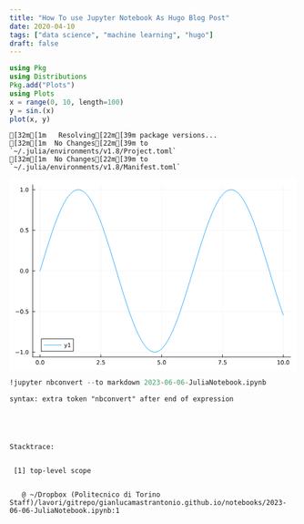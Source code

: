```yaml
---
title: "How To use Jupyter Notebook As Hugo Blog Post"
date: 2020-04-10
tags: ["data science", "machine learning", "hugo"]
draft: false
---
```



```julia
using Pkg
using Distributions
Pkg.add("Plots")
using Plots
x = range(0, 10, length=100)
y = sin.(x)
plot(x, y)

```

    [32m[1m   Resolving[22m[39m package versions...
    [32m[1m  No Changes[22m[39m to `~/.julia/environments/v1.8/Project.toml`
    [32m[1m  No Changes[22m[39m to `~/.julia/environments/v1.8/Manifest.toml`



<?xml version="1.0" encoding="utf-8"?>
<svg xmlns="http://www.w3.org/2000/svg" xmlns:xlink="http://www.w3.org/1999/xlink" width="600" height="400" viewBox="0 0 2400 1600">
<defs>
  <clipPath id="clip530">
    <rect x="0" y="0" width="2400" height="1600"/>
  </clipPath>
</defs>
<path clip-path="url(#clip530)" d="M0 1600 L2400 1600 L2400 0 L0 0  Z" fill="#ffffff" fill-rule="evenodd" fill-opacity="1"/>
<defs>
  <clipPath id="clip531">
    <rect x="480" y="0" width="1681" height="1600"/>
  </clipPath>
</defs>
<path clip-path="url(#clip530)" d="M193.936 1486.45 L2352.76 1486.45 L2352.76 47.2441 L193.936 47.2441  Z" fill="#ffffff" fill-rule="evenodd" fill-opacity="1"/>
<defs>
  <clipPath id="clip532">
    <rect x="193" y="47" width="2160" height="1440"/>
  </clipPath>
</defs>
<polyline clip-path="url(#clip532)" style="stroke:#000000; stroke-linecap:round; stroke-linejoin:round; stroke-width:2; stroke-opacity:0.1; fill:none" points="255.035,1486.45 255.035,47.2441 "/>
<polyline clip-path="url(#clip532)" style="stroke:#000000; stroke-linecap:round; stroke-linejoin:round; stroke-width:2; stroke-opacity:0.1; fill:none" points="764.19,1486.45 764.19,47.2441 "/>
<polyline clip-path="url(#clip532)" style="stroke:#000000; stroke-linecap:round; stroke-linejoin:round; stroke-width:2; stroke-opacity:0.1; fill:none" points="1273.35,1486.45 1273.35,47.2441 "/>
<polyline clip-path="url(#clip532)" style="stroke:#000000; stroke-linecap:round; stroke-linejoin:round; stroke-width:2; stroke-opacity:0.1; fill:none" points="1782.5,1486.45 1782.5,47.2441 "/>
<polyline clip-path="url(#clip532)" style="stroke:#000000; stroke-linecap:round; stroke-linejoin:round; stroke-width:2; stroke-opacity:0.1; fill:none" points="2291.66,1486.45 2291.66,47.2441 "/>
<polyline clip-path="url(#clip530)" style="stroke:#000000; stroke-linecap:round; stroke-linejoin:round; stroke-width:4; stroke-opacity:1; fill:none" points="193.936,1486.45 2352.76,1486.45 "/>
<polyline clip-path="url(#clip530)" style="stroke:#000000; stroke-linecap:round; stroke-linejoin:round; stroke-width:4; stroke-opacity:1; fill:none" points="255.035,1486.45 255.035,1467.55 "/>
<polyline clip-path="url(#clip530)" style="stroke:#000000; stroke-linecap:round; stroke-linejoin:round; stroke-width:4; stroke-opacity:1; fill:none" points="764.19,1486.45 764.19,1467.55 "/>
<polyline clip-path="url(#clip530)" style="stroke:#000000; stroke-linecap:round; stroke-linejoin:round; stroke-width:4; stroke-opacity:1; fill:none" points="1273.35,1486.45 1273.35,1467.55 "/>
<polyline clip-path="url(#clip530)" style="stroke:#000000; stroke-linecap:round; stroke-linejoin:round; stroke-width:4; stroke-opacity:1; fill:none" points="1782.5,1486.45 1782.5,1467.55 "/>
<polyline clip-path="url(#clip530)" style="stroke:#000000; stroke-linecap:round; stroke-linejoin:round; stroke-width:4; stroke-opacity:1; fill:none" points="2291.66,1486.45 2291.66,1467.55 "/>
<path clip-path="url(#clip530)" d="M232.419 1517.37 Q228.808 1517.37 226.979 1520.93 Q225.174 1524.47 225.174 1531.6 Q225.174 1538.71 226.979 1542.27 Q228.808 1545.82 232.419 1545.82 Q236.053 1545.82 237.859 1542.27 Q239.688 1538.71 239.688 1531.6 Q239.688 1524.47 237.859 1520.93 Q236.053 1517.37 232.419 1517.37 M232.419 1513.66 Q238.229 1513.66 241.285 1518.27 Q244.363 1522.85 244.363 1531.6 Q244.363 1540.33 241.285 1544.94 Q238.229 1549.52 232.419 1549.52 Q226.609 1549.52 223.53 1544.94 Q220.475 1540.33 220.475 1531.6 Q220.475 1522.85 223.53 1518.27 Q226.609 1513.66 232.419 1513.66 Z" fill="#000000" fill-rule="nonzero" fill-opacity="1" /><path clip-path="url(#clip530)" d="M252.581 1542.97 L257.465 1542.97 L257.465 1548.85 L252.581 1548.85 L252.581 1542.97 Z" fill="#000000" fill-rule="nonzero" fill-opacity="1" /><path clip-path="url(#clip530)" d="M277.65 1517.37 Q274.039 1517.37 272.211 1520.93 Q270.405 1524.47 270.405 1531.6 Q270.405 1538.71 272.211 1542.27 Q274.039 1545.82 277.65 1545.82 Q281.285 1545.82 283.09 1542.27 Q284.919 1538.71 284.919 1531.6 Q284.919 1524.47 283.09 1520.93 Q281.285 1517.37 277.65 1517.37 M277.65 1513.66 Q283.46 1513.66 286.516 1518.27 Q289.595 1522.85 289.595 1531.6 Q289.595 1540.33 286.516 1544.94 Q283.46 1549.52 277.65 1549.52 Q271.84 1549.52 268.761 1544.94 Q265.706 1540.33 265.706 1531.6 Q265.706 1522.85 268.761 1518.27 Q271.84 1513.66 277.65 1513.66 Z" fill="#000000" fill-rule="nonzero" fill-opacity="1" /><path clip-path="url(#clip530)" d="M735.927 1544.91 L752.246 1544.91 L752.246 1548.85 L730.302 1548.85 L730.302 1544.91 Q732.964 1542.16 737.547 1537.53 Q742.153 1532.88 743.334 1531.53 Q745.579 1529.01 746.459 1527.27 Q747.362 1525.51 747.362 1523.82 Q747.362 1521.07 745.417 1519.33 Q743.496 1517.6 740.394 1517.6 Q738.195 1517.6 735.741 1518.36 Q733.311 1519.13 730.533 1520.68 L730.533 1515.95 Q733.357 1514.82 735.811 1514.24 Q738.265 1513.66 740.302 1513.66 Q745.672 1513.66 748.866 1516.35 Q752.061 1519.03 752.061 1523.52 Q752.061 1525.65 751.251 1527.57 Q750.464 1529.47 748.357 1532.07 Q747.778 1532.74 744.677 1535.95 Q741.575 1539.15 735.927 1544.91 Z" fill="#000000" fill-rule="nonzero" fill-opacity="1" /><path clip-path="url(#clip530)" d="M762.061 1542.97 L766.945 1542.97 L766.945 1548.85 L762.061 1548.85 L762.061 1542.97 Z" fill="#000000" fill-rule="nonzero" fill-opacity="1" /><path clip-path="url(#clip530)" d="M777.176 1514.29 L795.533 1514.29 L795.533 1518.22 L781.459 1518.22 L781.459 1526.7 Q782.477 1526.35 783.496 1526.19 Q784.514 1526 785.533 1526 Q791.32 1526 794.699 1529.17 Q798.079 1532.34 798.079 1537.76 Q798.079 1543.34 794.607 1546.44 Q791.135 1549.52 784.815 1549.52 Q782.639 1549.52 780.371 1549.15 Q778.125 1548.78 775.718 1548.04 L775.718 1543.34 Q777.801 1544.47 780.024 1545.03 Q782.246 1545.58 784.723 1545.58 Q788.727 1545.58 791.065 1543.48 Q793.403 1541.37 793.403 1537.76 Q793.403 1534.15 791.065 1532.04 Q788.727 1529.94 784.723 1529.94 Q782.848 1529.94 780.973 1530.35 Q779.121 1530.77 777.176 1531.65 L777.176 1514.29 Z" fill="#000000" fill-rule="nonzero" fill-opacity="1" /><path clip-path="url(#clip530)" d="M1240.51 1514.29 L1258.87 1514.29 L1258.87 1518.22 L1244.79 1518.22 L1244.79 1526.7 Q1245.81 1526.35 1246.83 1526.19 Q1247.85 1526 1248.87 1526 Q1254.65 1526 1258.03 1529.17 Q1261.41 1532.34 1261.41 1537.76 Q1261.41 1543.34 1257.94 1546.44 Q1254.47 1549.52 1248.15 1549.52 Q1245.97 1549.52 1243.7 1549.15 Q1241.46 1548.78 1239.05 1548.04 L1239.05 1543.34 Q1241.14 1544.47 1243.36 1545.03 Q1245.58 1545.58 1248.06 1545.58 Q1252.06 1545.58 1254.4 1543.48 Q1256.74 1541.37 1256.74 1537.76 Q1256.74 1534.15 1254.4 1532.04 Q1252.06 1529.94 1248.06 1529.94 Q1246.18 1529.94 1244.31 1530.35 Q1242.45 1530.77 1240.51 1531.65 L1240.51 1514.29 Z" fill="#000000" fill-rule="nonzero" fill-opacity="1" /><path clip-path="url(#clip530)" d="M1270.63 1542.97 L1275.51 1542.97 L1275.51 1548.85 L1270.63 1548.85 L1270.63 1542.97 Z" fill="#000000" fill-rule="nonzero" fill-opacity="1" /><path clip-path="url(#clip530)" d="M1295.7 1517.37 Q1292.08 1517.37 1290.26 1520.93 Q1288.45 1524.47 1288.45 1531.6 Q1288.45 1538.71 1290.26 1542.27 Q1292.08 1545.82 1295.7 1545.82 Q1299.33 1545.82 1301.14 1542.27 Q1302.96 1538.71 1302.96 1531.6 Q1302.96 1524.47 1301.14 1520.93 Q1299.33 1517.37 1295.7 1517.37 M1295.7 1513.66 Q1301.51 1513.66 1304.56 1518.27 Q1307.64 1522.85 1307.64 1531.6 Q1307.64 1540.33 1304.56 1544.94 Q1301.51 1549.52 1295.7 1549.52 Q1289.89 1549.52 1286.81 1544.94 Q1283.75 1540.33 1283.75 1531.6 Q1283.75 1522.85 1286.81 1518.27 Q1289.89 1513.66 1295.7 1513.66 Z" fill="#000000" fill-rule="nonzero" fill-opacity="1" /><path clip-path="url(#clip530)" d="M1748.82 1514.29 L1771.04 1514.29 L1771.04 1516.28 L1758.5 1548.85 L1753.61 1548.85 L1765.42 1518.22 L1748.82 1518.22 L1748.82 1514.29 Z" fill="#000000" fill-rule="nonzero" fill-opacity="1" /><path clip-path="url(#clip530)" d="M1780.16 1542.97 L1785.05 1542.97 L1785.05 1548.85 L1780.16 1548.85 L1780.16 1542.97 Z" fill="#000000" fill-rule="nonzero" fill-opacity="1" /><path clip-path="url(#clip530)" d="M1795.28 1514.29 L1813.64 1514.29 L1813.64 1518.22 L1799.56 1518.22 L1799.56 1526.7 Q1800.58 1526.35 1801.6 1526.19 Q1802.62 1526 1803.64 1526 Q1809.42 1526 1812.8 1529.17 Q1816.18 1532.34 1816.18 1537.76 Q1816.18 1543.34 1812.71 1546.44 Q1809.24 1549.52 1802.92 1549.52 Q1800.74 1549.52 1798.47 1549.15 Q1796.23 1548.78 1793.82 1548.04 L1793.82 1543.34 Q1795.9 1544.47 1798.13 1545.03 Q1800.35 1545.58 1802.83 1545.58 Q1806.83 1545.58 1809.17 1543.48 Q1811.51 1541.37 1811.51 1537.76 Q1811.51 1534.15 1809.17 1532.04 Q1806.83 1529.94 1802.83 1529.94 Q1800.95 1529.94 1799.08 1530.35 Q1797.22 1530.77 1795.28 1531.65 L1795.28 1514.29 Z" fill="#000000" fill-rule="nonzero" fill-opacity="1" /><path clip-path="url(#clip530)" d="M2243.73 1544.91 L2251.37 1544.91 L2251.37 1518.55 L2243.06 1520.21 L2243.06 1515.95 L2251.32 1514.29 L2256 1514.29 L2256 1544.91 L2263.64 1544.91 L2263.64 1548.85 L2243.73 1548.85 L2243.73 1544.91 Z" fill="#000000" fill-rule="nonzero" fill-opacity="1" /><path clip-path="url(#clip530)" d="M2283.08 1517.37 Q2279.47 1517.37 2277.64 1520.93 Q2275.84 1524.47 2275.84 1531.6 Q2275.84 1538.71 2277.64 1542.27 Q2279.47 1545.82 2283.08 1545.82 Q2286.72 1545.82 2288.52 1542.27 Q2290.35 1538.71 2290.35 1531.6 Q2290.35 1524.47 2288.52 1520.93 Q2286.72 1517.37 2283.08 1517.37 M2283.08 1513.66 Q2288.89 1513.66 2291.95 1518.27 Q2295.03 1522.85 2295.03 1531.6 Q2295.03 1540.33 2291.95 1544.94 Q2288.89 1549.52 2283.08 1549.52 Q2277.27 1549.52 2274.19 1544.94 Q2271.14 1540.33 2271.14 1531.6 Q2271.14 1522.85 2274.19 1518.27 Q2277.27 1513.66 2283.08 1513.66 Z" fill="#000000" fill-rule="nonzero" fill-opacity="1" /><path clip-path="url(#clip530)" d="M2303.24 1542.97 L2308.13 1542.97 L2308.13 1548.85 L2303.24 1548.85 L2303.24 1542.97 Z" fill="#000000" fill-rule="nonzero" fill-opacity="1" /><path clip-path="url(#clip530)" d="M2328.31 1517.37 Q2324.7 1517.37 2322.87 1520.93 Q2321.07 1524.47 2321.07 1531.6 Q2321.07 1538.71 2322.87 1542.27 Q2324.7 1545.82 2328.31 1545.82 Q2331.95 1545.82 2333.75 1542.27 Q2335.58 1538.71 2335.58 1531.6 Q2335.58 1524.47 2333.75 1520.93 Q2331.95 1517.37 2328.31 1517.37 M2328.31 1513.66 Q2334.12 1513.66 2337.18 1518.27 Q2340.26 1522.85 2340.26 1531.6 Q2340.26 1540.33 2337.18 1544.94 Q2334.12 1549.52 2328.31 1549.52 Q2322.5 1549.52 2319.42 1544.94 Q2316.37 1540.33 2316.37 1531.6 Q2316.37 1522.85 2319.42 1518.27 Q2322.5 1513.66 2328.31 1513.66 Z" fill="#000000" fill-rule="nonzero" fill-opacity="1" /><polyline clip-path="url(#clip532)" style="stroke:#000000; stroke-linecap:round; stroke-linejoin:round; stroke-width:2; stroke-opacity:0.1; fill:none" points="193.936,1446.13 2352.76,1446.13 "/>
<polyline clip-path="url(#clip532)" style="stroke:#000000; stroke-linecap:round; stroke-linejoin:round; stroke-width:2; stroke-opacity:0.1; fill:none" points="193.936,1106.54 2352.76,1106.54 "/>
<polyline clip-path="url(#clip532)" style="stroke:#000000; stroke-linecap:round; stroke-linejoin:round; stroke-width:2; stroke-opacity:0.1; fill:none" points="193.936,766.951 2352.76,766.951 "/>
<polyline clip-path="url(#clip532)" style="stroke:#000000; stroke-linecap:round; stroke-linejoin:round; stroke-width:2; stroke-opacity:0.1; fill:none" points="193.936,427.359 2352.76,427.359 "/>
<polyline clip-path="url(#clip532)" style="stroke:#000000; stroke-linecap:round; stroke-linejoin:round; stroke-width:2; stroke-opacity:0.1; fill:none" points="193.936,87.7673 2352.76,87.7673 "/>
<polyline clip-path="url(#clip530)" style="stroke:#000000; stroke-linecap:round; stroke-linejoin:round; stroke-width:4; stroke-opacity:1; fill:none" points="193.936,1486.45 193.936,47.2441 "/>
<polyline clip-path="url(#clip530)" style="stroke:#000000; stroke-linecap:round; stroke-linejoin:round; stroke-width:4; stroke-opacity:1; fill:none" points="193.936,1446.13 212.834,1446.13 "/>
<polyline clip-path="url(#clip530)" style="stroke:#000000; stroke-linecap:round; stroke-linejoin:round; stroke-width:4; stroke-opacity:1; fill:none" points="193.936,1106.54 212.834,1106.54 "/>
<polyline clip-path="url(#clip530)" style="stroke:#000000; stroke-linecap:round; stroke-linejoin:round; stroke-width:4; stroke-opacity:1; fill:none" points="193.936,766.951 212.834,766.951 "/>
<polyline clip-path="url(#clip530)" style="stroke:#000000; stroke-linecap:round; stroke-linejoin:round; stroke-width:4; stroke-opacity:1; fill:none" points="193.936,427.359 212.834,427.359 "/>
<polyline clip-path="url(#clip530)" style="stroke:#000000; stroke-linecap:round; stroke-linejoin:round; stroke-width:4; stroke-opacity:1; fill:none" points="193.936,87.7673 212.834,87.7673 "/>
<path clip-path="url(#clip530)" d="M50.9921 1446.59 L80.6679 1446.59 L80.6679 1450.52 L50.9921 1450.52 L50.9921 1446.59 Z" fill="#000000" fill-rule="nonzero" fill-opacity="1" /><path clip-path="url(#clip530)" d="M91.5706 1459.48 L99.2095 1459.48 L99.2095 1433.11 L90.8993 1434.78 L90.8993 1430.52 L99.1632 1428.85 L103.839 1428.85 L103.839 1459.48 L111.478 1459.48 L111.478 1463.41 L91.5706 1463.41 L91.5706 1459.48 Z" fill="#000000" fill-rule="nonzero" fill-opacity="1" /><path clip-path="url(#clip530)" d="M120.922 1457.53 L125.807 1457.53 L125.807 1463.41 L120.922 1463.41 L120.922 1457.53 Z" fill="#000000" fill-rule="nonzero" fill-opacity="1" /><path clip-path="url(#clip530)" d="M145.992 1431.93 Q142.381 1431.93 140.552 1435.5 Q138.746 1439.04 138.746 1446.17 Q138.746 1453.27 140.552 1456.84 Q142.381 1460.38 145.992 1460.38 Q149.626 1460.38 151.431 1456.84 Q153.26 1453.27 153.26 1446.17 Q153.26 1439.04 151.431 1435.5 Q149.626 1431.93 145.992 1431.93 M145.992 1428.23 Q151.802 1428.23 154.857 1432.84 Q157.936 1437.42 157.936 1446.17 Q157.936 1454.9 154.857 1459.5 Q151.802 1464.08 145.992 1464.08 Q140.181 1464.08 137.103 1459.5 Q134.047 1454.9 134.047 1446.17 Q134.047 1437.42 137.103 1432.84 Q140.181 1428.23 145.992 1428.23 Z" fill="#000000" fill-rule="nonzero" fill-opacity="1" /><path clip-path="url(#clip530)" d="M51.9875 1106.99 L81.6633 1106.99 L81.6633 1110.93 L51.9875 1110.93 L51.9875 1106.99 Z" fill="#000000" fill-rule="nonzero" fill-opacity="1" /><path clip-path="url(#clip530)" d="M101.756 1092.34 Q98.1447 1092.34 96.316 1095.91 Q94.5104 1099.45 94.5104 1106.58 Q94.5104 1113.68 96.316 1117.25 Q98.1447 1120.79 101.756 1120.79 Q105.39 1120.79 107.196 1117.25 Q109.024 1113.68 109.024 1106.58 Q109.024 1099.45 107.196 1095.91 Q105.39 1092.34 101.756 1092.34 M101.756 1088.64 Q107.566 1088.64 110.621 1093.24 Q113.7 1097.83 113.7 1106.58 Q113.7 1115.3 110.621 1119.91 Q107.566 1124.49 101.756 1124.49 Q95.9456 1124.49 92.8669 1119.91 Q89.8114 1115.3 89.8114 1106.58 Q89.8114 1097.83 92.8669 1093.24 Q95.9456 1088.64 101.756 1088.64 Z" fill="#000000" fill-rule="nonzero" fill-opacity="1" /><path clip-path="url(#clip530)" d="M121.918 1117.94 L126.802 1117.94 L126.802 1123.82 L121.918 1123.82 L121.918 1117.94 Z" fill="#000000" fill-rule="nonzero" fill-opacity="1" /><path clip-path="url(#clip530)" d="M137.033 1089.26 L155.39 1089.26 L155.39 1093.2 L141.316 1093.2 L141.316 1101.67 Q142.334 1101.32 143.353 1101.16 Q144.371 1100.97 145.39 1100.97 Q151.177 1100.97 154.556 1104.15 Q157.936 1107.32 157.936 1112.73 Q157.936 1118.31 154.464 1121.41 Q150.992 1124.49 144.672 1124.49 Q142.496 1124.49 140.228 1124.12 Q137.982 1123.75 135.575 1123.01 L135.575 1118.31 Q137.658 1119.45 139.881 1120 Q142.103 1120.56 144.58 1120.56 Q148.584 1120.56 150.922 1118.45 Q153.26 1116.35 153.26 1112.73 Q153.26 1109.12 150.922 1107.02 Q148.584 1104.91 144.58 1104.91 Q142.705 1104.91 140.83 1105.33 Q138.978 1105.74 137.033 1106.62 L137.033 1089.26 Z" fill="#000000" fill-rule="nonzero" fill-opacity="1" /><path clip-path="url(#clip530)" d="M100.76 752.749 Q97.1493 752.749 95.3206 756.314 Q93.515 759.856 93.515 766.985 Q93.515 774.092 95.3206 777.656 Q97.1493 781.198 100.76 781.198 Q104.395 781.198 106.2 777.656 Q108.029 774.092 108.029 766.985 Q108.029 759.856 106.2 756.314 Q104.395 752.749 100.76 752.749 M100.76 749.046 Q106.571 749.046 109.626 753.652 Q112.705 758.235 112.705 766.985 Q112.705 775.712 109.626 780.318 Q106.571 784.902 100.76 784.902 Q94.9502 784.902 91.8715 780.318 Q88.816 775.712 88.816 766.985 Q88.816 758.235 91.8715 753.652 Q94.9502 749.046 100.76 749.046 Z" fill="#000000" fill-rule="nonzero" fill-opacity="1" /><path clip-path="url(#clip530)" d="M120.922 778.351 L125.807 778.351 L125.807 784.231 L120.922 784.231 L120.922 778.351 Z" fill="#000000" fill-rule="nonzero" fill-opacity="1" /><path clip-path="url(#clip530)" d="M145.992 752.749 Q142.381 752.749 140.552 756.314 Q138.746 759.856 138.746 766.985 Q138.746 774.092 140.552 777.656 Q142.381 781.198 145.992 781.198 Q149.626 781.198 151.431 777.656 Q153.26 774.092 153.26 766.985 Q153.26 759.856 151.431 756.314 Q149.626 752.749 145.992 752.749 M145.992 749.046 Q151.802 749.046 154.857 753.652 Q157.936 758.235 157.936 766.985 Q157.936 775.712 154.857 780.318 Q151.802 784.902 145.992 784.902 Q140.181 784.902 137.103 780.318 Q134.047 775.712 134.047 766.985 Q134.047 758.235 137.103 753.652 Q140.181 749.046 145.992 749.046 Z" fill="#000000" fill-rule="nonzero" fill-opacity="1" /><path clip-path="url(#clip530)" d="M101.756 413.158 Q98.1447 413.158 96.316 416.722 Q94.5104 420.264 94.5104 427.394 Q94.5104 434.5 96.316 438.065 Q98.1447 441.607 101.756 441.607 Q105.39 441.607 107.196 438.065 Q109.024 434.5 109.024 427.394 Q109.024 420.264 107.196 416.722 Q105.39 413.158 101.756 413.158 M101.756 409.454 Q107.566 409.454 110.621 414.06 Q113.7 418.644 113.7 427.394 Q113.7 436.12 110.621 440.727 Q107.566 445.31 101.756 445.31 Q95.9456 445.31 92.8669 440.727 Q89.8114 436.12 89.8114 427.394 Q89.8114 418.644 92.8669 414.06 Q95.9456 409.454 101.756 409.454 Z" fill="#000000" fill-rule="nonzero" fill-opacity="1" /><path clip-path="url(#clip530)" d="M121.918 438.759 L126.802 438.759 L126.802 444.639 L121.918 444.639 L121.918 438.759 Z" fill="#000000" fill-rule="nonzero" fill-opacity="1" /><path clip-path="url(#clip530)" d="M137.033 410.079 L155.39 410.079 L155.39 414.014 L141.316 414.014 L141.316 422.486 Q142.334 422.139 143.353 421.977 Q144.371 421.792 145.39 421.792 Q151.177 421.792 154.556 424.963 Q157.936 428.134 157.936 433.551 Q157.936 439.13 154.464 442.232 Q150.992 445.31 144.672 445.31 Q142.496 445.31 140.228 444.94 Q137.982 444.569 135.575 443.829 L135.575 439.13 Q137.658 440.264 139.881 440.819 Q142.103 441.375 144.58 441.375 Q148.584 441.375 150.922 439.269 Q153.26 437.162 153.26 433.551 Q153.26 429.94 150.922 427.833 Q148.584 425.727 144.58 425.727 Q142.705 425.727 140.83 426.144 Q138.978 426.56 137.033 427.44 L137.033 410.079 Z" fill="#000000" fill-rule="nonzero" fill-opacity="1" /><path clip-path="url(#clip530)" d="M91.5706 101.112 L99.2095 101.112 L99.2095 74.7466 L90.8993 76.4132 L90.8993 72.154 L99.1632 70.4873 L103.839 70.4873 L103.839 101.112 L111.478 101.112 L111.478 105.047 L91.5706 105.047 L91.5706 101.112 Z" fill="#000000" fill-rule="nonzero" fill-opacity="1" /><path clip-path="url(#clip530)" d="M120.922 99.1677 L125.807 99.1677 L125.807 105.047 L120.922 105.047 L120.922 99.1677 Z" fill="#000000" fill-rule="nonzero" fill-opacity="1" /><path clip-path="url(#clip530)" d="M145.992 73.566 Q142.381 73.566 140.552 77.1308 Q138.746 80.6725 138.746 87.802 Q138.746 94.9085 140.552 98.4733 Q142.381 102.015 145.992 102.015 Q149.626 102.015 151.431 98.4733 Q153.26 94.9085 153.26 87.802 Q153.26 80.6725 151.431 77.1308 Q149.626 73.566 145.992 73.566 M145.992 69.8623 Q151.802 69.8623 154.857 74.4688 Q157.936 79.0521 157.936 87.802 Q157.936 96.5288 154.857 101.135 Q151.802 105.719 145.992 105.719 Q140.181 105.719 137.103 101.135 Q134.047 96.5288 134.047 87.802 Q134.047 79.0521 137.103 74.4688 Q140.181 69.8623 145.992 69.8623 Z" fill="#000000" fill-rule="nonzero" fill-opacity="1" /><polyline clip-path="url(#clip532)" style="stroke:#009af9; stroke-linecap:round; stroke-linejoin:round; stroke-width:4; stroke-opacity:1; fill:none" points="255.035,766.951 275.607,698.463 296.179,630.673 316.751,564.273 337.322,499.939 357.894,438.327 378.466,380.065 399.038,325.747 419.61,275.926 440.182,231.112 460.754,191.76 481.326,158.272 501.898,130.989 522.47,110.189 543.042,96.0841 563.614,88.8185 584.186,88.4661 604.758,95.0303 625.33,108.444 645.902,128.572 666.474,155.207 687.046,188.078 707.617,226.85 728.189,271.129 748.761,320.462 769.333,374.347 789.905,432.234 810.477,493.533 831.049,557.62 851.621,623.841 872.193,691.52 892.765,759.969 913.337,828.489 933.909,896.381 954.481,962.954 975.053,1027.53 995.625,1089.45 1016.2,1148.08 1036.77,1202.82 1057.34,1253.13 1077.91,1298.47 1098.48,1338.4 1119.06,1372.5 1139.63,1400.43 1160.2,1421.9 1180.77,1436.69 1201.34,1444.66 1221.92,1445.72 1242.49,1439.85 1263.06,1427.13 1283.63,1407.68 1304.2,1381.7 1324.78,1349.44 1345.35,1311.26 1365.92,1267.52 1386.49,1218.68 1407.06,1165.23 1427.64,1107.72 1448.21,1046.74 1468.78,982.912 1489.35,916.877 1509.92,849.315 1530.5,780.913 1551.07,712.368 1571.64,644.38 1592.21,577.642 1612.78,512.833 1633.35,450.615 1653.93,391.622 1674.5,336.455 1695.07,285.677 1715.64,239.805 1736.21,199.306 1756.79,164.595 1777.36,136.024 1797.93,113.886 1818.5,98.4042 1839.07,89.7384 1859.65,87.9763 1880.22,93.1359 1900.79,105.165 1921.36,123.94 1941.93,149.27 1962.51,180.897 1983.08,218.499 2003.65,261.692 2024.22,310.035 2044.79,363.037 2065.37,420.156 2085.94,480.81 2106.51,544.382 2127.08,610.222 2147.65,677.66 2168.23,746.009 2188.8,814.571 2209.37,882.647 2229.94,949.544 2250.51,1014.58 2271.09,1077.09 2291.66,1136.44 "/>
<path clip-path="url(#clip530)" d="M265.897 1438.47 L534.209 1438.47 L534.209 1334.79 L265.897 1334.79  Z" fill="#ffffff" fill-rule="evenodd" fill-opacity="1"/>
<polyline clip-path="url(#clip530)" style="stroke:#000000; stroke-linecap:round; stroke-linejoin:round; stroke-width:4; stroke-opacity:1; fill:none" points="265.897,1438.47 534.209,1438.47 534.209,1334.79 265.897,1334.79 265.897,1438.47 "/>
<polyline clip-path="url(#clip530)" style="stroke:#009af9; stroke-linecap:round; stroke-linejoin:round; stroke-width:4; stroke-opacity:1; fill:none" points="289.884,1386.63 433.805,1386.63 "/>
<path clip-path="url(#clip530)" d="M471.634 1406.32 Q469.829 1410.95 468.116 1412.36 Q466.403 1413.78 463.532 1413.78 L460.13 1413.78 L460.13 1410.21 L462.63 1410.21 Q464.389 1410.21 465.361 1409.38 Q466.333 1408.54 467.514 1405.44 L468.278 1403.5 L457.792 1377.99 L462.306 1377.99 L470.407 1398.27 L478.509 1377.99 L483.023 1377.99 L471.634 1406.32 Z" fill="#000000" fill-rule="nonzero" fill-opacity="1" /><path clip-path="url(#clip530)" d="M490.315 1399.98 L497.954 1399.98 L497.954 1373.61 L489.643 1375.28 L489.643 1371.02 L497.907 1369.35 L502.583 1369.35 L502.583 1399.98 L510.222 1399.98 L510.222 1403.91 L490.315 1403.91 L490.315 1399.98 Z" fill="#000000" fill-rule="nonzero" fill-opacity="1" /></svg>




```julia
!jupyter nbconvert --to markdown 2023-06-06-JuliaNotebook.ipynb
```


    syntax: extra token "nbconvert" after end of expression


    


    Stacktrace:


     [1] top-level scope


       @ ~/Dropbox (Politecnico di Torino Staff)/lavori/gitrepo/gianlucamastrantonio.github.io/notebooks/2023-06-06-JuliaNotebook.ipynb:1


